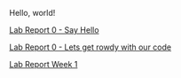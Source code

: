 Hello, world!

[Lab Report 0 - Say Hello](https://github.com/j6villanueva/cse15l-lab-reports/blob/main/lab-report-1-week-0.md)

[Lab Report 0 - Lets get rowdy with our code](https://github.com/j6villanueva/cse15l-lab-reports/blob/main/test.md)

[Lab Report Week 1](https://github.com/j6villanueva/cse15l-lab-reports/blob/e6e08ba4c3f31c0ebf8f62f3d0c7cd9c7e9f7cd2/Lab%20Report%201%20-%20Remote%20Access%20and%20Filesystem.md)